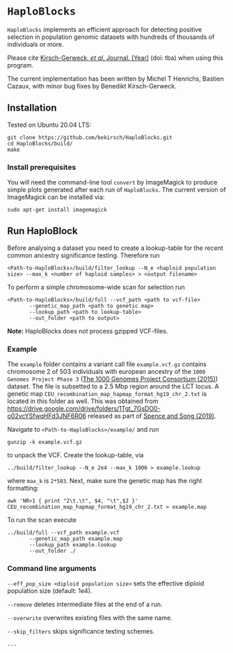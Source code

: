 # `HaploBlocks`

`HaploBlocks` implements an efficient approach for detecting positive selection in population
genomic datasets with hundreds of thousands of individuals or more.

Please cite [Kirsch-Gerweck, *et al.* Journal. (Year)](tba.hyper-link.tba) (doi: tba)
when using this program.

The current implementation has been written by Michel T Henrichs, Bastien Cazaux, with minor bug fixes by Benedikt Kirsch-Gerweck.

## Installation

Tested on Ubuntu 20.04 LTS:

```
git clone https://github.com/bekirsch/HaploBlocks.git
cd HaploBlocks/build/
make
```

### Install prerequisites

You will need the command-line tool `convert` by ImageMagick to produce simple plots generated after each run of `HaploBlocks`. The current version of ImageMagick can be installed via:

```
sudo apt-get install imagemagick
```

<!--- More elaborate figures can be produced after running `HaploBlocks` using R. To install R on Ubuntu:

```
sudo apt-get install r-base-core
```
We require the `latex2exp` and `stringr` packages. If you don't have these installed in your local R installation (make sure you have one on your system), you should be able to install them from within R via `install.packages(c("latex2exp", "stringr"))`. If you have root access to your machine, you can install packages without requiring any user interaction by
```
sudo R -e 'install.packages(c("latex2exp", "stringr"), repos="https://cran.r-project.org")'
```
-->

## Run HaploBlock

Before analysing a dataset you need to create a lookup-table for the recent common ancestry significance testing. Therefore run
```
<Path-to-HaploBlocks>/build/filter_lookup --N_e <haploid population size> --max_k <number of haploid samples> > <output filename>
```

To perform a simple chromosome-wide scan for selection run
```
<Path-to-HaploBlocks>/build/full --vcf_path <path to vcf-file>
       --genetic_map_path <path to genetic map>
       --lookup_path <path to lookup-table>
       --out_folder <path to output>
```
**Note:** HaploBlocks does not process gzipped VCF-files.

### Example

The `example` folder contains a variant call file `example.vcf.gz` contains chromosome 2 of 503 individuals with european ancestry of the `1000 Genomes Project Phase 3` ([The 1000 Genomes Project Consortium (2015)](https://doi.org/10.1038/nature15393)) dataset. The file is subsetted to a 2.5 Mbp region around the LCT locus. A genetic map `CEU_recombination_map_hapmap_format_hg19_chr_2.txt` is located in this folder as well. This was obtained from https://drive.google.com/drive/folders/1Tgt_7GsDO0-o02vcYSfwqHFd3JNF6R06 released as part of [Spence and Song (2019)](https://doi.org/10.1126/sciadv.aaw9206).

Navigate to `<Path-to-HaploBlocks>/example/` and run
```
gunzip -k example.vcf.gz
```
to unpack the VCF.
Create the lookup-table, via
```
../build/filter_lookup --N_e 2e4 --max_k 1006 > example.lookup
```
where `max_k` is `2*503`.
Next, make sure the genetic map has the right formatting:

```
awk 'NR>1 { print "2\t.\t", $4, "\t",$2 }' CEU_recombination_map_hapmap_format_hg19_chr_2.txt > example.map
```

To run the scan execute
```
../build/full --vcf_path example.vcf
       --genetic_map_path example.map
       --lookup_path example.lookup
       --out_folder ./
```

### Command line arguments
`--eff_pop_size <diploid population size>` sets the effective diploid population size (default: 1e4).

`--remove` deletes intermediate files at the end of a run.

`--overwrite` overwrites existing files with the same name.

`--skip_filters` skips significance testing schemes.


`...`
